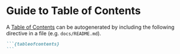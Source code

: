 # Guide to Table of Contents

A [Table of Contents](../README.md) can be autogenerated by including the following directive in a file (e.g. `docs/README.md`).

````md
```{tableofcontents}
```
````
